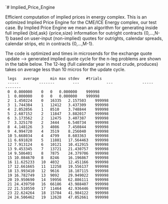 `# Implied_Price_Engine

Efficient computation of implied prices in energy complex. This is an
optimized Implied Price Engine for the CME/ICE Energy complex, our
test case. By Implied Price Engine we mean an algorithm for generating
inside full implied {bid,ask} {price,size} information for outright
contracts {0,...,N-1} based on user-input (non-implied) quotes for
outrights, calendar spreads, calendar strips, etc in contracts
{0,...,M-1}. 

The code is optimized and times in microsends for the exchange quote update --> generated implied quote cycle for the n-leg problems are shown in the table below. The 12-leg (full calendar year in most crude, produces) takes on average less than 10 micros for the update cycle.

```
 legs	average		min	max	stdev	#trials
 -----         -------        ---            ---             -----         -------
 0	0.000000	0	0	0.000000	999998
 1	0.000000	0	0	0.000000	999998
 2	1.450224	0	16335	2.157503	999998
 3	1.744384	1	12412	3.437309	999998
 4	2.052856	1	8510	3.748844	999998
 5	2.687152	2	11847	3.882017	999998
 6	3.173562	2	12475	3.407387	999998
 7	3.325170	2	3444	6.540734	999998
 8	4.148126	3	4086	7.450844	999998
 9	4.994720	4	3519	8.256040	999998
 10	5.668034	4	4799	8.603363	999998
 11	6.691828	5	11881	17.564463	999998
 12	7.913124	6	10121	10.412915	999998
 13	9.453345	7	13721	21.430757	999998
 14	9.586401	8	7875	24.379706	999998
 15	10.084670	8	8246	16.196867	999998
 16	11.625233	10	4032	12.451166	999998
 17	12.661665	11	12258	19.556137	999998
 18	13.993410	12	9616	18.107115	999998
 19	16.782749	13	9092	29.949022	999998
 20	19.950690	14	59956	62.886111	999998
 21	24.439750	16	66186	43.988407	999998
 22	21.510550	17	11464	42.936446	999998
 23	22.624264	18	15784	41.984122	999998
 24	24.506462	19	12628	47.052661	999998
```
